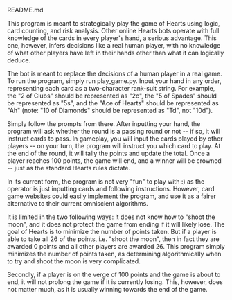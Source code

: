 README.md

This program is meant to strategically play the game of Hearts using logic, card counting, and risk analysis. Other online Hearts bots operate with full knowledge
of the cards in every player's hand, a serious advantage. This one, however, infers decisions like a real human player, with no knowledge of what other 
players have left in their hands other than what it can logically deduce.

The bot is meant to replace the decisions of a human player in a real game. To run the program, simply run play_game.py. Input your hand in any order, representing
each card as a two-character rank-suit string. For example, the "2 of Clubs" should be represented as "2c", the "5 of Spades" should be represented as "5s", and 
the "Ace of Hearts" should be represented as "Ah" (note: "10 of Diamonds" should be represented as "Td", not "10d"). 

Simply follow the prompts from there. After inputting your hand, the program will ask whether the round is a passing round or not -- if so, it will instruct cards
to pass. In gameplay, you will input the cards played by other players -- on your turn, the program will instruct you which card to play. At the end of the 
round, it will tally the points and update the total. Once a player reaches 100 points, the game will end, and a winner will be crowned -- just as the standard
Hearts rules dictate.

In its current form, the program is not very "fun" to play with :) as the operator is just inputting cards and following instructions. However, card game websites
could easily implement the program, and use it as a fairer alternative to their current omniscient algorithms.

It is limited in the two following ways: it does not know how to "shoot the moon", and it does not protect the game from ending if it will likely lose. The goal of
Hearts is to minimize the number of points taken. But if a player is able to take all 26 of the points, i.e. "shoot the moon", then in fact they are awarded 0 
points and all other players are awarded 26. This program simply minimizes the number of points taken, as determining algorithmically when to try and shoot the moon
is very complicated. 

Secondly, if a player is on the verge of 100 points and the game is about to end, it will not prolong the game if it is currently losing. This, however, does not
matter much, as it is usually winning towards the end of the game.
